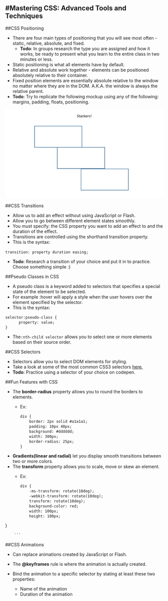 #Mastering CSS: Advanced Tools and Techniques
--


##CSS Positioning
- There are four main types of positioning that you will see most often - static, relative, absolute, and fixed.
	- **Todo**: In groups research the type you are assigned and how it works, be ready to present what you learn to the entire class in two minutes or less. 
- Static positioning is what all elements have by default. 
- Relative and absolute work together - elements can be positioned absolutely relative to their container.
- Fixed position elements are essentially absolute relative to the window no matter where they are in the DOM. A.K.A. the window is always the relative parent.
- **Todo**: Try to replicate the following mockup using any of the following: margins, padding, floats, positioning. 

![](https://raw.githubusercontent.com/arun-instructor/FEWD-Arun/master/week_02_layout/04_layout/img/stackers.png)

##CSS Transitions
- Allow us to add an effect without using JavaScript or Flash.  
- Allow you to go between different element states smoothly. 
- You must specify: the CSS property you want to add an effect to and the duration of the effect. 
- Transitions are controlled using the shorthand transition property. 
- This is the syntax:

 `transition: property duration easing;`

- **Todo**: Research a transition of your choice and put it in to practice. Choose something simple :) 

##Pseudo Classes in CSS
- A pseudo class is a keyword added to selectors that specifies a special state of the element to be selected. 
- For example :hover will apply a style when the user hovers over the element specified by the selector. 
- This is the syntax:

 ```
 selector:pseudo-class {
 	   property: value;
 } 
 ```
- The`:nth-child selector` allows you to select one or more elements based on their source order.

##CSS Selectors
- Selectors allow you to select DOM elements for styling. 
- Take a look at some of the most common CSS3 selectors 
[here.](http://www.w3schools.com/cssref/css_selectors.asp)
- **Todo**: Practice using a selector of your choice on codepen. 

##Fun Features with CSS
- The **border-radius** property allows you to round the borders to elements. 
	- Ex: 
	
		```
		div {
		    border: 2px solid #a1a1a1;
		    padding: 10px 40px; 
		    background: #dddddd;
		    width: 300px;
		    border-radius: 25px;
		}
		
		```
- **Gradients(linear and radial)** let you display smooth transitions between two or more colors.
- The **transform** property allows you to scale, move or skew an element. 
	- Ex:

		``` 
		div {
			-ms-transform: rotate(10deg); 
			-webkit-transform: rotate(10deg); 
			transform: rotate(10deg);
	       	background-color: red;
	       	width: 100px;
       		height: 100px;
}
		
		```

##CSS Animations
- Can replace animations created by JavaScript or Flash. 
- The **@keyframes** rule is where the animation is actually created.
- Bind the animation to a specific selector by stating at least these two properties:

 	- Name of the animation
 	- Duration of the animation